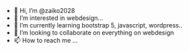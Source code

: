 - 👋 Hi, I’m @zaiko2028
- 👀 I’m interested in webdesign...
- 🌱 I’m currently learning bootstrap 5,  javascript, wordpress..
- 💞️ I’m looking to collaborate on everything on webdesign
- 📫 How to reach me ...

<!---
zaiko2028/zaiko2028 is a ✨ special ✨ repository because its `README.md` (this file) appears on your GitHub profile.
You can click the Preview link to take a look at your changes.
--->
